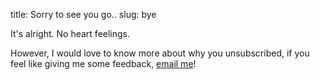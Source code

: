 title: Sorry to see you go..
slug: bye

It's alright. No heart feelings. 

However, I would love to know more about why you unsubscribed, if you feel like giving me some feedback, [email me](mailto:)!

